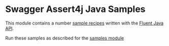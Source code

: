 # Swagger Assert4j Java Samples

This module contains a number [sample recipes](src/test/java/io/swagger/assert4j/samples/java) 
written with the [Fluent Java API](../../core). 

Run these samples as described for the [samples module](../README.md)
  

